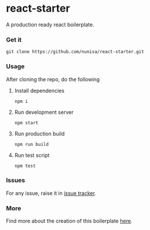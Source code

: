 # react-starter #
A production ready react boilerplate.

### Get it ###
`git clone https://github.com/nunisa/react-starter.git`

### Usage ###
After cloning the repo, do the following
1. Install dependencies

    `npm i`
2. Run development server

    `npm start`
3. Run production build

    `npm run build`
4. Run test script

    `npm test`

### Issues ###
For any issue, raise it in [issue tracker](https://github.com/nunisa/react-starter/issues).

### More ###
Find more about the creation of this boilerplate [here](https://nunisa.github.io/2019/05/19/how-to-start-a-react-project).
